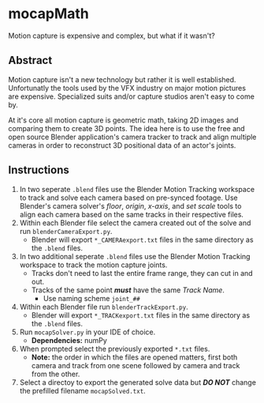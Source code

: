 # mocapMath
Motion capture is expensive and complex, but what if it wasn't?

## Abstract
Motion capture isn't a new technology but rather it is well established.  Unfortunatly the tools used by the VFX industry on major motion pictures are expensive.  Specialized suits and/or capture studios aren't easy to come by.

At it's core all motion capture is geometric math, taking 2D images and comparing them to create 3D points.  The idea here is to use the free and open source Blender application's camera tracker to track and align multiple cameras in order to reconstruct 3D positional data of an actor's joints.

## Instructions
1. In two seperate `.blend` files use the Blender Motion Tracking workspace to track and solve each camera based on pre-synced footage.  Use Blender's camera solver's _floor_, _origin_, _x-axis_, and _set scale_ tools to align each camera based on the same tracks in their respective files.
2. Within each Blender file select the camera created out of the solve and run `blenderCameraExport.py`.
    - Blender will export `*_CAMERAexport.txt` files in the same directory as the `.blend` files.
3. In two additional seperate `.blend` files use the Blender Motion Tracking workspace to track the motion capture joints.
    - Tracks don't need to last the entire frame range, they can cut in and out.
    - Tracks of the same point **_must_** have the same _Track Name_.
        - Use naming scheme `joint_##`
4. Within each Blender file run `blenderTrackExport.py`.
    - Blender will export `*_TRACKexport.txt` files in the same directory as the `.blend` files.
5. Run `mocapSolver.py` in your IDE of choice.
    - **Dependencies:** numPy
6. When prompted select the previously exported `*.txt` files.
    - **Note:** the order in which the files are opened matters, first both camera and track from one scene followed by camera and track from the other.
7. Select a directoy to export the generated solve data but __*DO NOT*__ change the prefilled filename `mocapSolved.txt`.
